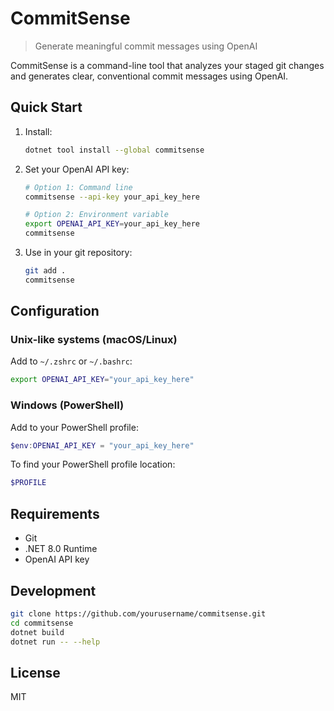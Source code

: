 # CommitSense

> Generate meaningful commit messages using OpenAI

CommitSense is a command-line tool that analyzes your staged git changes and generates clear, conventional commit messages using OpenAI.

## Quick Start

1. Install:
   ```bash
   dotnet tool install --global commitsense
   ```

2. Set your OpenAI API key:
   ```bash
   # Option 1: Command line
   commitsense --api-key your_api_key_here

   # Option 2: Environment variable
   export OPENAI_API_KEY=your_api_key_here
   commitsense
   ```

3. Use in your git repository:
   ```bash
   git add .
   commitsense
   ```

## Configuration

### Unix-like systems (macOS/Linux)
Add to `~/.zshrc` or `~/.bashrc`:
```bash
export OPENAI_API_KEY="your_api_key_here"
```

### Windows (PowerShell)
Add to your PowerShell profile:
```powershell
$env:OPENAI_API_KEY = "your_api_key_here"
```

To find your PowerShell profile location:
```powershell
$PROFILE
```

## Requirements

- Git
- .NET 8.0 Runtime
- OpenAI API key

## Development

```bash
git clone https://github.com/yourusername/commitsense.git
cd commitsense
dotnet build
dotnet run -- --help
```

## License

MIT 